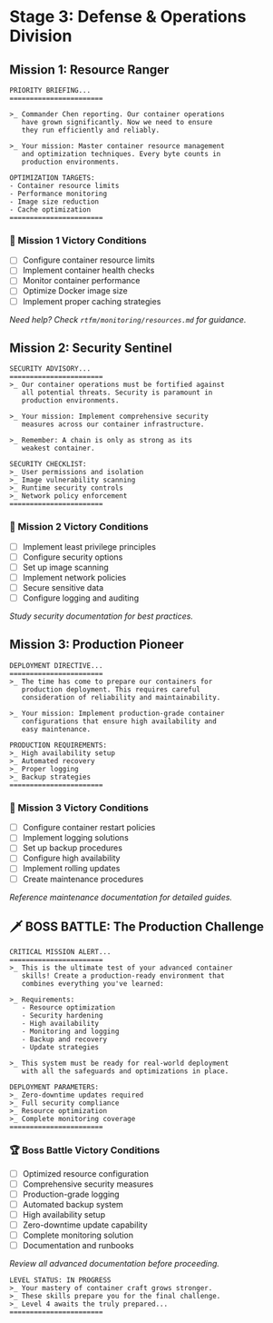 # Stage 3: Defense & Operations Division

## Mission 1: Resource Ranger

```plaintext
PRIORITY BRIEFING...
=======================

>_ Commander Chen reporting. Our container operations
   have grown significantly. Now we need to ensure
   they run efficiently and reliably.

>_ Your mission: Master container resource management
   and optimization techniques. Every byte counts in
   production environments.

OPTIMIZATION TARGETS:
- Container resource limits
- Performance monitoring
- Image size reduction
- Cache optimization
=======================
```

### 🎯 Mission 1 Victory Conditions

- [ ] Configure container resource limits
- [ ] Implement container health checks
- [ ] Monitor container performance
- [ ] Optimize Docker image size
- [ ] Implement proper caching strategies

*Need help? Check `rtfm/monitoring/resources.md` for guidance.*

## Mission 2: Security Sentinel

```plaintext
SECURITY ADVISORY...
=======================
>_ Our container operations must be fortified against
   all potential threats. Security is paramount in
   production environments.

>_ Your mission: Implement comprehensive security
   measures across our container infrastructure.

>_ Remember: A chain is only as strong as its
   weakest container.

SECURITY CHECKLIST:
>_ User permissions and isolation
>_ Image vulnerability scanning
>_ Runtime security controls
>_ Network policy enforcement
=======================
```

### 🎯 Mission 2 Victory Conditions

- [ ] Implement least privilege principles
- [ ] Configure security options
- [ ] Set up image scanning
- [ ] Implement network policies
- [ ] Secure sensitive data
- [ ] Configure logging and auditing

*Study security documentation for best practices.*

## Mission 3: Production Pioneer

```plaintext
DEPLOYMENT DIRECTIVE...
=======================
>_ The time has come to prepare our containers for
   production deployment. This requires careful
   consideration of reliability and maintainability.

>_ Your mission: Implement production-grade container
   configurations that ensure high availability and
   easy maintenance.

PRODUCTION REQUIREMENTS:
>_ High availability setup
>_ Automated recovery
>_ Proper logging
>_ Backup strategies
=======================
```

### 🎯 Mission 3 Victory Conditions

- [ ] Configure container restart policies
- [ ] Implement logging solutions
- [ ] Set up backup procedures
- [ ] Configure high availability
- [ ] Implement rolling updates
- [ ] Create maintenance procedures

*Reference maintenance documentation for detailed guides.*

## 🗡️ BOSS BATTLE: The Production Challenge

```plaintext
CRITICAL MISSION ALERT...
=======================
>_ This is the ultimate test of your advanced container
   skills! Create a production-ready environment that
   combines everything you've learned:

>_ Requirements:
   - Resource optimization
   - Security hardening
   - High availability
   - Monitoring and logging
   - Backup and recovery
   - Update strategies

>_ This system must be ready for real-world deployment
   with all the safeguards and optimizations in place.

DEPLOYMENT PARAMETERS:
>_ Zero-downtime updates required
>_ Full security compliance
>_ Resource optimization
>_ Complete monitoring coverage
=======================
```

### 🏆 Boss Battle Victory Conditions

- [ ] Optimized resource configuration
- [ ] Comprehensive security measures
- [ ] Production-grade logging
- [ ] Automated backup system
- [ ] High availability setup
- [ ] Zero-downtime update capability
- [ ] Complete monitoring solution
- [ ] Documentation and runbooks

*Review all advanced documentation before proceeding.*

```plaintext
LEVEL STATUS: IN PROGRESS
>_ Your mastery of container craft grows stronger.
>_ These skills prepare you for the final challenge.
>_ Level 4 awaits the truly prepared...
=======================
